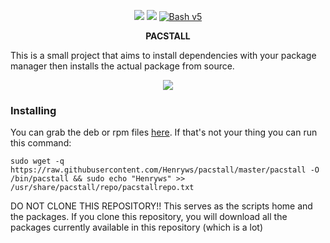<p align="center">
<a href="./LICENSE.md"><img src="https://img.shields.io/badge/license-GPL-blue.svg?style=flat-square&logo"></a>
<a href="https://github.com/Henryws/pacstall/releases/latest"><img src="https://img.shields.io/github/v/release/Henryws/pacstall?color=red&style=flat-square"></a>
<a href="https://www.gnu.org/software/bash/"><img src="https://img.shields.io/badge/bash-v5-brightgreen?style=flat-square&logo" alt="Bash v5"></a>
</p>

<p align="center"><b>PACSTALL</b></p>
This is a small project that aims to install dependencies with your package manager then installs the actual package from source.



<p align="center">
<a href="https://github.com/Henryws/pacstall"><img src="https://raw.githubusercontent.com/Henryws/pacstall/master/website-images/ezgif.com-video-to-gif.gif"></a>
</p>

### Installing

You can grab the deb or rpm files [here](https://github.com/Henryws/pacstall/releases/latest). If that's not your thing you can run this command:

`sudo wget -q https://raw.githubusercontent.com/Henryws/pacstall/master/pacstall -O /bin/pacstall && sudo echo "Henryws" >> /usr/share/pacstall/repo/pacstallrepo.txt`

DO NOT CLONE THIS REPOSITORY!!
This serves as the scripts home and the packages. If you clone this repository, you will download all the packages currently available in this repository (which is a lot)
